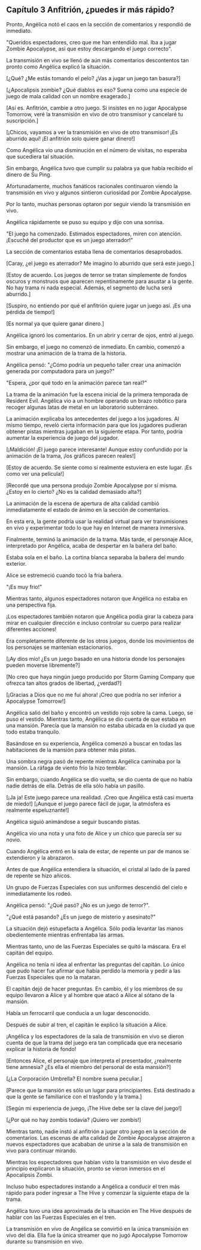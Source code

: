 
## Capítulo 3 Anfitrión, ¿puedes ir más rápido?


Pronto, Angélica notó el caos en la sección de comentarios y respondió de inmediato.

"Queridos espectadores, creo que me han entendido mal. Iba a jugar Zombie Apocalypse, así que estoy descargando el juego correcto".

La transmisión en vivo se llenó de aún más comentarios descontentos tan pronto como Angélica explicó la situación.

[¿Qué? ¿Me estás tomando el pelo? ¿Vas a jugar un juego tan basura?]

[¿Apocalipsis zombie? ¿Qué diablos es eso? Suena como una especie de juego de mala calidad con un nombre exagerado.]

[Así es. Anfitrión, cambie a otro juego. Si insistes en no jugar Apocalypse Tomorrow, veré la transmisión en vivo de otro transmisor y cancelaré tu suscripción.]

[¡Chicos, vayamos a ver la transmisión en vivo de otro transmisor! ¡Es aburrido aquí! ¡El anfitrión solo quiere ganar dinero!]

Como Angélica vio una disminución en el número de visitas, no esperaba que sucediera tal situación.

Sin embargo, Angélica tuvo que cumplir su palabra ya que había recibido el dinero de Su Ping.

Afortunadamente, muchos fanáticos racionales continuaron viendo la transmisión en vivo y algunos sintieron curiosidad por Zombie Apocalypse.

Por lo tanto, muchas personas optaron por seguir viendo la transmisión en vivo.

Angélica rápidamente se puso su equipo y dijo con una sonrisa.

"El juego ha comenzado. Estimados espectadores, miren con atención. ¡Escuché del productor que es un juego aterrador!"

La sección de comentarios estaba llena de comentarios desaprobados.

[Caray, ¿el juego es aterrador? Me imagino lo aburrido que será este juego.]

[Estoy de acuerdo. Los juegos de terror se tratan simplemente de fondos oscuros y monstruos que aparecen repentinamente para asustar a la gente. No hay trama ni nada especial. Además, el segmento de lucha será aburrido.]

[Suspiro, no entiendo por qué el anfitrión quiere jugar un juego así. ¡Es una pérdida de tiempo!]

[Es normal ya que quiere ganar dinero.]

Angélica ignoró los comentarios. En un abrir y cerrar de ojos, entró al juego.

Sin embargo, el juego no comenzó de inmediato. En cambio, comenzó a mostrar una animación de la trama de la historia.

Angélica pensó: "¿Cómo podría un pequeño taller crear una animación generada por computadora para un juego?"

"Espera, ¿por qué todo en la animación parece tan real?"

La trama de la animación fue la escena inicial de la primera temporada de Resident Evil. Angélica vio a un hombre operando un brazo robótico para recoger algunas latas de metal en un laboratorio subterráneo.

La animación explicaba los antecedentes del juego a los jugadores. Al mismo tiempo, reveló cierta información para que los jugadores pudieran obtener pistas mientras jugaban en la siguiente etapa. Por tanto, podría aumentar la experiencia de juego del jugador.

[¡Maldición! ¡El juego parece interesante! Aunque estoy confundido por la animación de la trama, ¡los gráficos parecen reales!]

[Estoy de acuerdo. Se siente como si realmente estuviera en este lugar. ¡Es como ver una película!]

[Recordé que una persona produjo Zombie Apocalypse por sí misma. ¿Estoy en lo cierto? ¿No es la calidad demasiado alta?]

La animación de la escena de apertura de alta calidad cambió inmediatamente el estado de ánimo en la sección de comentarios.

En esta era, la gente podría usar la realidad virtual para ver transmisiones en vivo y experimentar todo lo que hay en Internet de manera inmersiva.

Finalmente, terminó la animación de la trama. Más tarde, el personaje Alice, interpretado por Angélica, acaba de despertar en la bañera del baño.

Estaba sola en el baño. La cortina blanca separaba la bañera del mundo exterior.

Alice se estremeció cuando tocó la fría bañera.

"¡Es muy frio!"

Mientras tanto, algunos espectadores notaron que Angélica no estaba en una perspectiva fija.

¡Los espectadores también notaron que Angélica podía girar la cabeza para mirar en cualquier dirección e incluso controlar su cuerpo para realizar diferentes acciones!

Era completamente diferente de los otros juegos, donde los movimientos de los personajes se mantenían estacionarios.

[¡Ay dios mío! ¿Es un juego basado en una historia donde los personajes pueden moverse libremente?]

[No creo que haya ningún juego producido por Storm Gaming Company que ofrezca tan altos grados de libertad, ¿verdad?]

[¡Gracias a Dios que no me fui ahora! ¡Creo que podría no ser inferior a Apocalypse Tomorrow!]

Angélica salió del baño y encontró un vestido rojo sobre la cama. Luego, se puso el vestido. Mientras tanto, Angélica se dio cuenta de que estaba en una mansión. Parecía que la mansión no estaba ubicada en la ciudad ya que todo estaba tranquilo.

Basándose en su experiencia, Angélica comenzó a buscar en todas las habitaciones de la mansión para obtener más pistas.

Una sombra negra pasó de repente mientras Angélica caminaba por la mansión. La ráfaga de viento frío la hizo temblar.

Sin embargo, cuando Angélica se dio vuelta, se dio cuenta de que no había nadie detrás de ella. Detrás de ella sólo había un pasillo.

[¡Ja ja! Este juego parece una realidad. ¡Creo que Angélica está casi muerta de miedo!]
[¡Aunque el juego parece fácil de jugar, la atmósfera es realmente espeluznante!]

Angélica siguió animándose a seguir buscando pistas.

Angélica vio una nota y una foto de Alice y un chico que parecía ser su novio.

Cuando Angélica entró en la sala de estar, de repente un par de manos se extendieron y la abrazaron.

Antes de que Angélica entendiera la situación, el cristal al lado de la pared de repente se hizo añicos.

Un grupo de Fuerzas Especiales con sus uniformes descendió del cielo e inmediatamente los rodeó.

Angélica pensó: "¿Qué pasó? ¿No es un juego de terror?".

"¿Qué está pasando? ¿Es un juego de misterio y asesinato?"

La situación dejó estupefacta a Angélica. Sólo podía levantar las manos obedientemente mientras enfrentaba las armas.

Mientras tanto, uno de las Fuerzas Especiales se quitó la máscara. Era el capitán del equipo.

Angélica no tenía ni idea al enfrentar las preguntas del capitán. Lo único que pudo hacer fue afirmar que había perdido la memoria y pedir a las Fuerzas Especiales que no la mataran.

El capitán dejó de hacer preguntas. En cambio, él y los miembros de su equipo llevaron a Alice y al hombre que atacó a Alice al sótano de la mansión.

Había un ferrocarril que conducía a un lugar desconocido.

Después de subir al tren, el capitán le explicó la situación a Alice.

¡Angélica y los espectadores de la sala de transmisión en vivo se dieron cuenta de que la trama del juego era tan complicada que era necesario explicar la historia de fondo!

[Entonces Alice, el personaje que interpreta el presentador, ¿realmente tiene amnesia? ¿Es ella el miembro del personal de esta mansión?]

[¿La Corporación Umbrella? El nombre suena peculiar.]

[Parece que la mansión es sólo un lugar para principiantes. Está destinado a que la gente se familiarice con el trasfondo y la trama.]

[Según mi experiencia de juego, ¡The Hive debe ser la clave del juego!]

[¿Por qué no hay zombis todavía? ¡Quiero ver zombis!]

Mientras tanto, nadie instó al anfitrión a jugar otro juego en la sección de comentarios.
Las escenas de alta calidad de Zombie Apocalypse atrajeron a nuevos espectadores que acababan de unirse a la sala de transmisión en vivo para continuar mirando.

Mientras los espectadores que habían visto la transmisión en vivo desde el principio explicaron la situación, pronto se vieron inmersos en el Apocalipsis Zombi.

Incluso hubo espectadores instando a Angélica a conducir el tren más rápido para poder ingresar a The Hive y comenzar la siguiente etapa de la trama.

Angélica tuvo una idea aproximada de la situación en The Hive después de hablar con las Fuerzas Especiales en el tren.

La transmisión en vivo de Angélica se convirtió en la única transmisión en vivo del día. Ella fue la única streamer que no jugó Apocalypse Tomorrow durante su transmisión en vivo.

